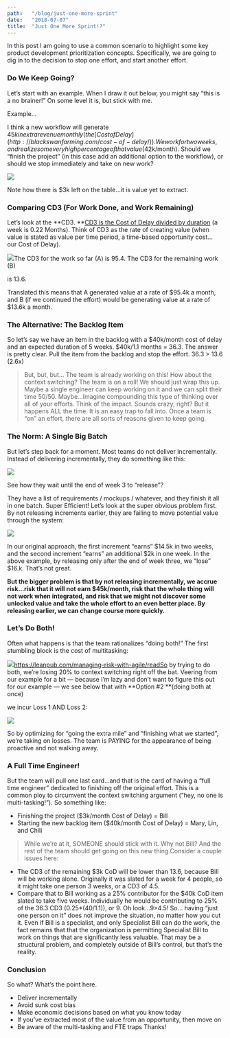 ```yaml
---
path:	"/blog/just-one-more-sprint"
date:	"2018-07-07"
title:	"Just One More Sprint!?"
---
```


In this post I am going to use a common scenario to highlight some key product development prioritization concepts. Specifically, we are going to dig in to the decision to stop one effort, and start another effort.

### Do We Keep Going?

Let’s start with an example. When I draw it out below, you might say “this is a no brainer!” On some level it is, but stick with me.

Example…

I think a new workflow will generate $45k in extra revenue monthly (the [Cost of Delay](http://blackswanfarming.com/cost-of-delay/)). We work for two weeks, and realize some very high percentage of that value ($42k/month). Should we “finish the project” (in this case add an additional option to the workflow), or should we stop immediately and take on new work?

![](/images/1*2SPQmIL4LWRgrMLXe-OpVQ@2x.jpeg)

Note how there is $3k left on the table…it is value yet to extract.

### Comparing CD3 (For Work Done, and Work Remaining)

Let’s look at the **CD3. **[CD3 is the Cost of Delay divided by duration](http://blackswanfarming.com/cost-of-delay-divided-by-duration/) (a week is 0.22 Months). Think of CD3 as the rate of creating value (when value is stated as value per time period, a time-based opportunity cost… our Cost of Delay).

![](/images/1*g0VGP3Vs3lgc_7oo5wBWcA@2x.jpeg)The CD3 for the work so far (A) is 95.4. The CD3 for the remaining work (B)

 is 13.6.

Translated this means that A generated value at a rate of $95.4k a month, and B (if we continued the effort) would be generating value at a rate of $13.6k a month.

### The Alternative: The Backlog Item

So let’s say we have an item in the backlog with a $40k/month cost of delay and an expected duration of 5 weeks. $40k/1.1 months = 36.3. The answer is pretty clear. Pull the item from the backlog and stop the effort. 36.3 > 13.6 (2.6x)


> But, but, but…
> The team is already working on this! How about the context switching? The team is on a roll! We should just wrap this up. Maybe a single engineer can keep working on it and we can split their time 50/50. Maybe…Imagine compounding this type of thinking over all of your efforts. Think of the impact. Sounds crazy, right? But it happens ALL the time. It is an easy trap to fall into. Once a team is “on” an effort, there are all sorts of reasons given to keep going.

### The Norm: A Single Big Batch

But let’s step back for a moment. Most teams do not deliver incrementally. Instead of delivering incrementally, they do something like this:

![](/images/1*Qt4teqFqYyTI5eG9X_AykA@2x.jpeg)

See how they wait until the end of week 3 to “release”?

They have a list of requirements / mockups / whatever, and they finish it all in one batch. Super Efficient! Let’s look at the super obvious problem first. By not releasing increments earlier, they are failing to move potential value through the system:

![](/images/1*gZ5E9qz_YBxpSG8DB0mJDw@2x.jpeg)

In our original approach, the first increment “earns” $14.5k in two weeks, and the second increment “earns” an additional $2k in one week. In the above example, by releasing only after the end of week three, we “lose” $16.k. That’s not great.

**But the bigger problem is that by not releasing incrementally, we accrue risk…risk that it will not earn $45k/month, risk that the whole thing will not work when integrated, and risk that we might not discover some unlocked value and take the whole effort to an even better place. By releasing earlier, we can change course more quickly.**

### Let’s Do Both!

Often what happens is that the team rationalizes “doing both!” The first stumbling block is the cost of multitasking:

![](/images/1*4r9XEQxdhOXePm6Lorhv8g@2x.jpeg)https://leanpub.com/managing-risk-with-agile/readSo by trying to do both, we’re losing 20% to context switching right off the bat. Veering from our example for a bit — because I’m lazy and don’t want to figure this out for our example — we see below that with **Option #2 **(doing both at once)

 we incur Loss 1 AND Loss 2:

![](/images/1*4d1IBxJbTakdZUu823lHNA@2x.jpeg)

So by optimizing for “going the extra mile” and “finishing what we started”, we’re taking on losses. The team is PAYING for the appearance of being proactive and not walking away.

### A Full Time Engineer!

But the team will pull one last card…and that is the card of having a “full time engineer” dedicated to finishing off the original effort. This is a common ploy to circumvent the context switching argument (“hey, no one is multi-tasking!”). So something like:

* Finishing the project ($3k/month Cost of Delay) = Bill
* Starting the new backlog item ($40k/month Cost of Delay) = Mary, Lin, and Chili

> While we’re at it, SOMEONE should stick with it. Why not Bill? And the rest of the team should get going on this new thing.Consider a couple issues here:

* The CD3 of the remaining $3k CoD will be lower than 13.6, because Bill will be working alone. Originally it was slated for a week for 4 people, so it might take one person 3 weeks, or a CD3 of 4.5.
* Compare that to Bill working as a 25% contributor for the $40k CoD item slated to take five weeks. Individually he would be contributing to 25% of the 36.3 CD3 (0.25*(40/1.1)), or 9. Oh look…9>4.5!
So… having “just one person on it” does not improve the situation, no matter how you cut it. Even if Bill is a specialist, and only Specialist Bill can do the work, the fact remains that that the organization is permitting Specialist Bill to work on things that are significantly less valuable. That may be a structural problem, and completely outside of Bill’s control, but that’s the reality.

### Conclusion

So what? What’s the point here.

* Deliver incrementally
* Avoid sunk cost bias
* Make economic decisions based on what you know today
* If you’ve extracted most of the value from an opportunity, then move on
* Be aware of the multi-tasking and FTE traps
Thanks!

